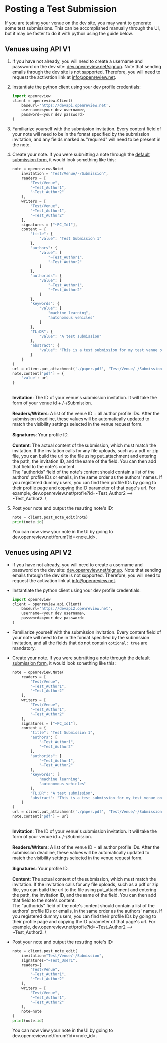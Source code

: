 # Posting a Test Submission

If you are testing your venue on the dev site, you may want to generate some test submissions. This can be accomplished manually through the UI, but it may be faster to do it with python using the guide below.&#x20;

## Venues using API V1

1. If you have not already, you will need to create a username and password on the dev site: [dev.openreview.net/signup](https://dev.openreview.net/signup). Note that sending emails through the dev site is not supported. Therefore, you will need to request the activation link at [info@openreview.net](mailto:info@openreview.net).
2.  Instantiate the python client using your dev profile credentials:&#x20;

    ```python
    import openreview
    client = openreview.Client(
        baseurl='https://devapi.openreview.net',
        username=<your dev username>,
        password=<your dev password>
    )
    ```


3. Familiarize yourself with the submission invitation. Every content field of your note will need to be in the format specified by the submission invitation, and any fields marked as "required" will need to be present in the note.&#x20;
4.  Create your note. If you were submitting a note through the [default submission form](../../../reference/default-forms/default-submission-form.md#api-v1-json), it would look something like this:&#x20;

    ```python
    note = openreview.Note(
        invitation = "Test/Venue/-/Submission",
        readers = [
            "Test/Venue",
            "~Test_Author1",
            "~Test_Author2"
        ],
        writers = [
            "Test/Venue",
            "~Test_Author1",
            "~Test_Author2"
        ],
        signatures = ["~PC_Id1"],
        content = {
            "title": {
                "value": "Test Submission 1"
            },
            "authors": {
                "value": [
                    "~Test_Author1",
                    "~Test_Author2"
                ]
            },
            "authorids": {
                "value": [
                    "~Test_Author1",
                    "~Test_Author2"
                ]
            },
            "keywords": {
                "value": [
                    "machine learning", 
                    "autonomous vehicles"
                ]
            },
            "TL;DR": {
                "value": "A test submission"
            },
            "abstract": {
                "value": "This is a test submission for my test venue on the dev site."
            }
        }
    )
    url = client.put_attachment('./paper.pdf', 'Test/Venue/-/Submission', 'pdf')
    note.content['pdf'] = {
        'value': url
    }
    ```

    \
    **Invitation**: The ID of your venue's submission invitation. It will take the form of your venue id + /-/Submission. \
    \
    **Readers/Writers**: A list of the venue ID  + all author profile IDs. After the submission deadline, these values will be automatically updated to match the visibility settings selected in the venue request form. \
    \
    **Signatures**: Your profile ID. \
    \
    **Content**: The actual content of the submission, which must match the invitation. If the invitation calls for any file uploads, such as a pdf or zip file, you can build the url to the file using put\_attachment and entering the path, the invitation ID, and the name of the field. You can then add that field to the note's content. \
    The "authorids" field of the note's content should contain a list of the authors' profile IDs or emails, in the same order as the authors' names. If you registered dummy users, you can find their profile IDs by going to their profile page and copying the ID parameter of that page's url. For example, dev.openreview.net/profile?id=\~Test\_Author2 --> \~Test\_Author2. \

5.  Post your note and output the resulting note's ID:&#x20;

    ```python
    note = client.post_note_edit(note)
    print(note.id)
    ```

    You can now view your note in the UI by going to dev.openreview.net/forum?id=\<note\_id>.&#x20;

## Venues using API V2

* If you have not already, you will need to create a username and password on the dev site: [dev.openreview.net/signup](https://dev.openreview.net/signup). Note that sending emails through the dev site is not supported. Therefore, you will need to request the activation link at [info@openreview.net](mailto:info@openreview.net).
*   Instantiate the python client using your dev profile credentials:&#x20;

    ```python
    import openreview
    client = openreview.api.Client(
        baseurl='https://devapi2.openreview.net',
        username=<your dev username>,
        password=<your dev password>
    )
    ```


* Familiarize yourself with the submission invitation. Every content field of your note will need to be in the format specified by the submission invitation, and all the fields that do not contain `optional: true` are mandatory.
*   Create your note. If you were submitting a note through the [default submission form](../../../reference/default-forms/default-submission-form.md#api-v2-json), it would look something like this:&#x20;

    ```python
    note = openreview.Note(
        readers = [
            "Test/Venue",
            "~Test_Author1",
            "~Test_Author2"
        ],
        writers = [
            "Test/Venue",
            "~Test_Author1",
            "~Test_Author2"
        ],
        signatures = ["~PC_Id1"],
        content = {
            "title": "Test Submission 1",
            "authors": [
                "~Test_Author1",
                "~Test_Author2"
            ],
            "authorids": [
                "~Test_Author1",
                "~Test_Author2"
            ],
            "keywords": [
                "machine learning", 
                "autonomous vehicles"
            ],
            "TL;DR": "A test submission", 
            "abstract": "This is a test submission for my test venue on the dev site.",
        }
    )
    url = client.put_attachment('./paper.pdf', 'Test/Venue/-/Submission', 'pdf')
    note.content['pdf'] = url
    ```

    \
    **Invitation**: The ID of your venue's submission invitation. It will take the form of your venue id + /-/Submission. \
    \
    **Readers/Writers**: A list of the venue ID  + all author profile IDs. After the submission deadline, these values will be automatically updated to match the visibility settings selected in the venue request form. \
    \
    **Signatures**: Your profile ID. \
    \
    **Content**: The actual content of the submission, which must match the invitation. If the invitation calls for any file uploads, such as a pdf or zip file, you can build the url to the file using put\_attachment and entering the path, the invitation ID, and the name of the field. You can then add that field to the note's content. \
    The "authorids" field of the note's content should contain a list of the authors' profile IDs or emails, in the same order as the authors' names. If you registered dummy users, you can find their profile IDs by going to their profile page and copying the ID parameter of that page's url. For example, dev.openreview.net/profile?id=\~Test\_Author2 --> \~Test\_Author2. \

*   Post your note and output the resulting note's ID:&#x20;

    ```python
    note = client.post_note_edit(
        invitation="Test/Venue/-/Submission",
        signatures="~Test_User1",
        readers=[
            "Test/Venue",
            "~Test_Author1",
            "~Test_Author2"
        ],
        writers = [
            "Test/Venue",
            "~Test_Author1",
            "~Test_Author2"
        ],
        note=note
    )
    print(note.id)
    ```

    You can now view your note in the UI by going to dev.openreview.net/forum?id=\<note\_id>.&#x20;
